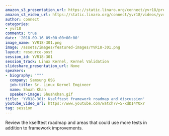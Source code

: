 ```yaml
---
amazon_s3_presentation_url: https://static.linaro.org/connect/yvr18/presentations/yvr18-301.pdf
amazon_s3_video_url: https://static.linaro.org/connect/yvr18/videos/yvr18-301.mp4
author: connect
categories:
- yvr18
comments: true
date: '2018-09-16 09:00:00+00:00'
image_name: YVR18-301.png
image: /assets/images/featured-images/YVR18-301.png
layout: resource-post
session_id: YVR18-301
session_track: Linux Kernel, Kernel Validation
slideshare_presentation_url: None
speakers:
- biography: '""'
  company: Samsung OSG
  job-title: Sr. Linux Kernel Engineer
  name: Shuah Khan
  speaker-image: ShuahKhan.gif
title: 'YVR18-301: Kselftest framework roadmap and discussion'
youtube_video_url: https://www.youtube.com/watch?v=5-xdDI4YOxY
tag: session
---
```


Review the kselftest roadmap and areas that could use more tests in addition to framework improvements.
